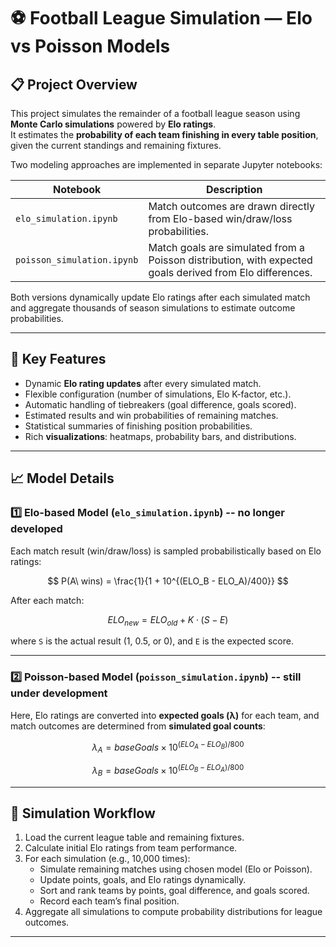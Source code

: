 # ⚽ Football League Simulation — Elo vs Poisson Models

## 📋 Project Overview

This project simulates the remainder of a football league season using **Monte Carlo simulations** powered by **Elo ratings**.  
It estimates the **probability of each team finishing in every table position**, given the current standings and remaining fixtures.

Two modeling approaches are implemented in separate Jupyter notebooks:

| Notebook | Description |
|-----------|--------------|
| `elo_simulation.ipynb` | Match outcomes are drawn directly from Elo-based win/draw/loss probabilities. |
| `poisson_simulation.ipynb` | Match goals are simulated from a Poisson distribution, with expected goals derived from Elo differences. |

Both versions dynamically update Elo ratings after each simulated match and aggregate thousands of season simulations to estimate outcome probabilities.

---

## 🚀 Key Features

- Dynamic **Elo rating updates** after every simulated match.  
- Flexible configuration (number of simulations, Elo K-factor, etc.).  
- Automatic handling of tiebreakers (goal difference, goals scored).
- Estimated results and win probabilities of remaining matches. 
- Statistical summaries of finishing position probabilities.  
- Rich **visualizations**: heatmaps, probability bars, and distributions.

---

## 📈 Model Details

### 1️⃣ Elo-based Model (`elo_simulation.ipynb`) -- no longer developed

Each match result (win/draw/loss) is sampled probabilistically based on Elo ratings:

$$
P(A\ wins) = \frac{1}{1 + 10^{(ELO_B - ELO_A)/400}}
$$

After each match:

$$
ELO_{new} = ELO_{old} + K \cdot (S - E)
$$

where `S` is the actual result (1, 0.5, or 0), and `E` is the expected score.

---

### 2️⃣ Poisson-based Model (`poisson_simulation.ipynb`) -- still under development

Here, Elo ratings are converted into **expected goals (λ)** for each team, and match outcomes are determined from **simulated goal counts**:

$$
\lambda_A = baseGoals \times 10^{(ELO_A - ELO_B)/800}
$$

$$
\lambda_B = baseGoals \times 10^{(ELO_B - ELO_A)/800}
$$

---

## 🧮 Simulation Workflow

1. Load the current league table and remaining fixtures.
2. Calculate initial Elo ratings from team performance.
3. For each simulation (e.g., 10,000 times):
    - Simulate remaining matches using chosen model (Elo or Poisson).
    - Update points, goals, and Elo ratings dynamically.
    - Sort and rank teams by points, goal difference, and goals scored.
    - Record each team’s final position.
4. Aggregate all simulations to compute probability distributions for league outcomes.


---


